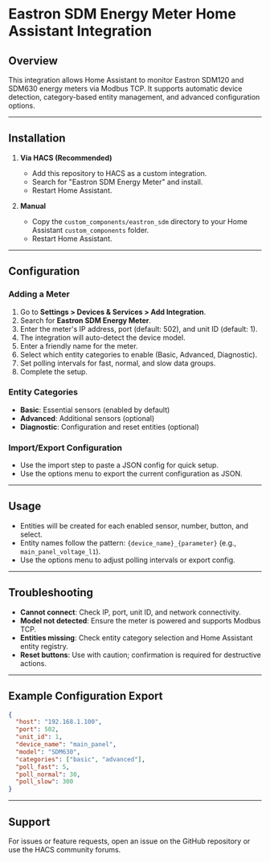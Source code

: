 # Eastron SDM Energy Meter Home Assistant Integration

## Overview

This integration allows Home Assistant to monitor Eastron SDM120 and SDM630 energy meters via Modbus TCP. It supports automatic device detection, category-based entity management, and advanced configuration options.

---

## Installation

1. **Via HACS (Recommended)**
   - Add this repository to HACS as a custom integration.
   - Search for "Eastron SDM Energy Meter" and install.
   - Restart Home Assistant.

2. **Manual**
   - Copy the `custom_components/eastron_sdm` directory to your Home Assistant `custom_components` folder.
   - Restart Home Assistant.

---

## Configuration

### Adding a Meter

1. Go to **Settings > Devices & Services > Add Integration**.
2. Search for **Eastron SDM Energy Meter**.
3. Enter the meter's IP address, port (default: 502), and unit ID (default: 1).
4. The integration will auto-detect the device model.
5. Enter a friendly name for the meter.
6. Select which entity categories to enable (Basic, Advanced, Diagnostic).
7. Set polling intervals for fast, normal, and slow data groups.
8. Complete the setup.

### Entity Categories

- **Basic**: Essential sensors (enabled by default)
- **Advanced**: Additional sensors (optional)
- **Diagnostic**: Configuration and reset entities (optional)

### Import/Export Configuration

- Use the import step to paste a JSON config for quick setup.
- Use the options menu to export the current configuration as JSON.

---

## Usage

- Entities will be created for each enabled sensor, number, button, and select.
- Entity names follow the pattern: `{device_name}_{parameter}` (e.g., `main_panel_voltage_l1`).
- Use the options menu to adjust polling intervals or export config.

---

## Troubleshooting

- **Cannot connect**: Check IP, port, unit ID, and network connectivity.
- **Model not detected**: Ensure the meter is powered and supports Modbus TCP.
- **Entities missing**: Check entity category selection and Home Assistant entity registry.
- **Reset buttons**: Use with caution; confirmation is required for destructive actions.

---

## Example Configuration Export

```json
{
  "host": "192.168.1.100",
  "port": 502,
  "unit_id": 1,
  "device_name": "main_panel",
  "model": "SDM630",
  "categories": ["basic", "advanced"],
  "poll_fast": 5,
  "poll_normal": 30,
  "poll_slow": 300
}
```

---

## Support

For issues or feature requests, open an issue on the GitHub repository or use the HACS community forums.
